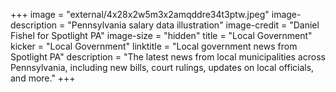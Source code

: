 +++
image = "external/4x28x2w5m3x2amqddre34t3ptw.jpeg"
image-description = "Pennsylvania salary data illustration"
image-credit = "Daniel Fishel for Spotlight PA"
image-size = "hidden"
title = "Local Government"
kicker = "Local Government"
linktitle = "Local government news from Spotlight PA"
description = "The latest news from local municipalities across Pennsylvania, including new bills, court rulings, updates on local officials, and more."
+++
